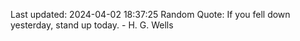 Last updated: 2024-04-02 18:37:25
Random Quote: If you fell down yesterday, stand up today. - H. G. Wells